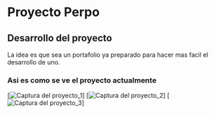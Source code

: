 # Proyecto Perpo

## Desarrollo del proyecto

La idea es que sea un portafolio ya preparado para hacer mas facil el desarrollo de uno.

### Asi es como se ve el proyecto actualmente

[![Captura del proyecto_1](./assets/img/Selección_010.png)]
[![Captura del proyecto_2](./assets/img/Selección_011.png)]
[![Captura del proyecto_3](./assets/img/Selección_012.png)]
